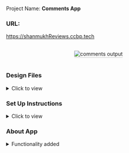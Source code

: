 Project Name: **Comments App** 
### URL:
<a>https://shanmukhReviews.ccbp.tech</a>

<br/>
<div style="text-align: center;">
    <img src="https://assets.ccbp.in/frontend/content/react-js/comments-app-output-v0.gif" alt="comments output" style="max-width:70%;box-shadow:0 2.8px 2.2px rgba(0, 0, 0, 0.12)">
</div>
<br/>

### Design Files

<details>
<summary>Click to view</summary>

- [Extra Small (Size < 576px) and Small (Size >= 576px)](https://assets.ccbp.in/frontend/content/react-js/comments-app-sm-output-v2.png)
- [Medium (Size >= 768px), Large (Size >= 992px) and Extra Large (Size >= 1200px)](https://assets.ccbp.in/frontend/content/react-js/comments-app-lg-output-v0.png)

</details>

### Set Up Instructions

<details>
<summary>Click to view</summary>

- Download dependencies by running `npm install`
- Start up the app using `npm start`
</details>


### About App

<details>
<summary>Functionality added</summary>
<br/>

The app contains the following functionalities

- Initially, the list of comments are zero and the inputs fields are empty
- When non-empty values are provided and **Add Comment** button is clicked,
  - A new comment is added to the list of comments
  - The comments count is incremented by one
  - The value of the input fields for name and comment is updated to their initial values
- When the **Like** button of a comment is clicked, if the image for **Like** is
  - [Like](https://assets.ccbp.in/frontend/react-js/comments-app/like-img.png) image, then it is changed to the [Liked](https://assets.ccbp.in/frontend/react-js/comments-app/liked-img.png) image
  - [Liked](https://assets.ccbp.in/frontend/react-js/comments-app/liked-img.png) image, then it is changed to the [Like](https://assets.ccbp.in/frontend/react-js/comments-app/like-img.png) image
- When the **Delete** button of a comment is clicked, the comment is deleted from the list of comments and the comments count is decremented by one

</details>





